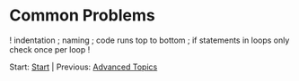 # Common Problems

! indentation ; naming ; code runs top to bottom ; if statements in loops only
check once per loop !

Start: [Start](../readme.md)
| Previous: [Advanced Topics](./advanced.md)
